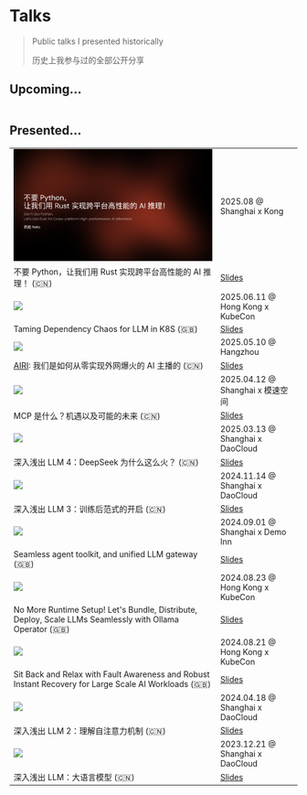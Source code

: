 # Talks

> Public talks I presented historically
>
> 历史上我参与过的全部公开分享

## Upcoming...

|  |  |
| --- | --- |

## Presented...

|  |  |
| --- | --- |
| ![](./packages/2025-08-09-rust-with-ai-for-better-portability/public/cover.png) | 2025.08 @ Shanghai x Kong |
| 不要 Python，让我们用 Rust 实现跨平台高性能的 AI 推理！ (🇨🇳) | [Slides](2025-08-09-rust-with-ai-for-better-portability) |
| ![](http://raw.githubusercontent.com/BaizeAI/talks/main/packages/2025-06-11-kubecon-hk/public/screenshot.png) | 2025.06.11 @ Hong Kong x KubeCon |
| Taming Dependency Chaos for LLM in K8S (🇬🇧) | [Slides](https://baizeai.github.io/talks/2025-06-11-kubecon-hk/) |
| ![](https://github.com/user-attachments/assets/1486cc4a-9f14-42e4-9720-037736a6e0fe) | 2025.05.10 @ Hangzhou |
| [AIRI](https://github.com/moeru-ai/airi): 我们是如何从零实现外网爆火的 AI 主播的 (🇨🇳) | [Slides](https://talks.ayaka.io/nekoayaka/2025-05-10-airi-how-we-recreated-it/) |
| ![](https://github.com/user-attachments/assets/5cc04015-681d-4f6e-a0d2-91fd65dd2e3f) | 2025.04.12 @ Shanghai x 模速空间 |
| MCP 是什么？机遇以及可能的未来 (🇨🇳) | [Slides](https://talks.ayaka.io/nekoayaka/2025-04-13-what-is-mcp-and-how-it-helps/) |
| ![](https://github.com/user-attachments/assets/7dacca02-f6bd-40b6-aa7f-9d409fc7ce42) | 2025.03.13 @ Shanghai x DaoCloud |
| 深入浅出 LLM 4：DeepSeek 为什么这么火？ (🇨🇳) | [Slides](https://talks.ayaka.io/nekoayaka/2025-03-13-deep-dive-llm-deepseek-and-how/) |
| ![](https://github.com/user-attachments/assets/e82484ce-58d1-4e9d-a0dd-2c9c616b0da5) | 2024.11.14 @ Shanghai x DaoCloud |
| 深入浅出 LLM 3：训练后范式的开启 (🇨🇳) | [Slides](https://talks.ayaka.io/nekoayaka/2024-11-14-deep-dive-llm-era-of-post-training/) |
| ![](https://github.com/user-attachments/assets/ddbe1f6c-e692-4bea-967c-95eda4a2b808) | 2024.09.01 @ Shanghai x Demo Inn |
| Seamless agent toolkit, and unified LLM gateway (🇬🇧) | [Slides](https://talks.ayaka.io/nekoayaka/2024-09-01-demo-inn-sh/) |
| ![](https://i.ytimg.com/vi/XWjZQfSXKDg/hq720.jpg) | 2024.08.23 @ Hong Kong x KubeCon |
| No More Runtime Setup! Let's Bundle, Distribute, Deploy, Scale LLMs Seamlessly with Ollama Operator (🇬🇧) | [Slides](https://talks.ayaka.io/nekoayaka/2024-08-23-kubecon-hk/) |
| ![](https://i.ytimg.com/vi/SlRMvDUY7lI/hq720.jpg) | 2024.08.21 @ Hong Kong x KubeCon |
| Sit Back and Relax with Fault Awareness and Robust Instant Recovery for Large Scale AI Workloads (🇬🇧) | [Slides](https://baizeai.github.io/talks/2024-08-21-kubecon-hk/) |
| ![](https://github.com/user-attachments/assets/581582eb-1018-4dfe-8ec6-0a13dd3242ce) | 2024.04.18 @ Shanghai x DaoCloud |
| 深入浅出 LLM 2：理解自注意力机制 (🇨🇳) | [Slides](https://talks.ayaka.io/nekoayaka/2024-04-18-deep-dive-llm-understand-attention-heads-share/) |
| ![](https://github.com/user-attachments/assets/c7c9fff1-55b7-4d54-8068-ed1b15f43a43) | 2023.12.21 @ Shanghai x DaoCloud |
| 深入浅出 LLM：大语言模型 (🇨🇳) | [Slides](https://talks.ayaka.io/nekoayaka/2023-12-21-deep-dive-llm-unleash-the-potentials-of-llm-share/) |
